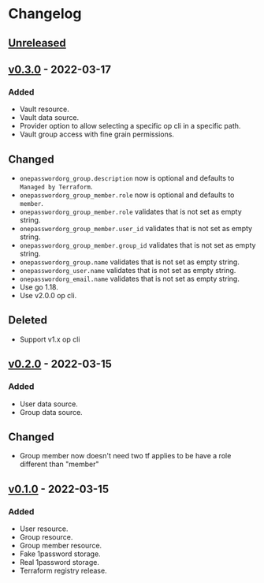 # Changelog

## [Unreleased]

## [v0.3.0] - 2022-03-17

### Added

- Vault resource.
- Vault data source.
- Provider option to allow selecting a specific op cli in a specific path.
- Vault group access with fine grain permissions.

## Changed

- `onepasswordorg_group.description` now is optional and defaults to `Managed by Terraform`.
- `onepasswordorg_group_member.role` now is optional and defaults to `member`.
- `onepasswordorg_group_member.role` validates that is not set as empty string.
- `onepasswordorg_group_member.user_id` validates that is not set as empty string.
- `onepasswordorg_group_member.group_id` validates that is not set as empty string.
- `onepasswordorg_group.name` validates that is not set as empty string.
- `onepasswordorg_user.name` validates that is not set as empty string.
- `onepasswordorg_email.name` validates that is not set as empty string.
- Use go 1.18.
- Use v2.0.0 op cli.

## Deleted

- Support v1.x op cli

## [v0.2.0] - 2022-03-15

### Added

- User data source.
- Group data source.

## Changed

- Group member now doesn't need two tf applies to be have a role different than "member"

## [v0.1.0] - 2022-03-15

### Added

- User resource.
- Group resource.
- Group member resource.
- Fake 1password storage.
- Real 1password storage.
- Terraform registry release.

[unreleased]: https://github.com/slok/terraform-provider-onepasswordorg/compare/v0.3.0...HEAD
[v0.3.0]: https://github.com/slok/terraform-provider-onepasswordorg/compare/v0.2.0...v0.3.0
[v0.2.0]: https://github.com/slok/terraform-provider-onepasswordorg/compare/v0.1.0...v0.2.0
[v0.1.0]: https://github.com/slok/terraform-provider-onepasswordorg/releases/tag/v0.1.0
